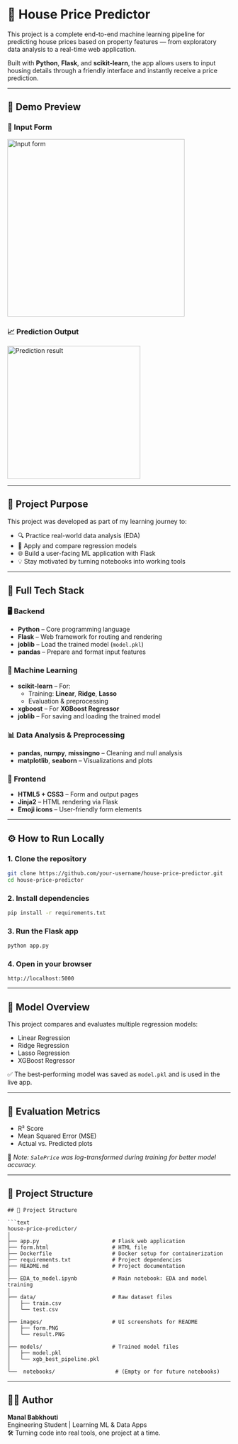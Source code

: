 # 🏡 House Price Predictor

This project is a complete end-to-end machine learning pipeline for predicting house prices based on property features — from exploratory data analysis to a real-time web application.

Built with **Python**, **Flask**, and **scikit-learn**, the app allows users to input housing details through a friendly interface and instantly receive a price prediction.

---

## 🚀 Demo Preview

### 🧾 Input Form
<img src="form.PNG" alt="Input form" width="400"/>

### 📈 Prediction Output
<img src="tesult.PNG" alt="Prediction result" width="300"/>

---

## 🧠 Project Purpose

This project was developed as part of my learning journey to:
- 🔍 Practice real-world data analysis (EDA)
- 🤖 Apply and compare regression models
- 🌐 Build a user-facing ML application with Flask
- 💡 Stay motivated by turning notebooks into working tools


---

## 🧱 Full Tech Stack

### 🖥️ Backend
- **Python** – Core programming language  
- **Flask** – Web framework for routing and rendering  
- **joblib** – Load the trained model (`model.pkl`)  
- **pandas** – Prepare and format input features

### 🤖 Machine Learning
- **scikit-learn** – For:
  - Training: **Linear**, **Ridge**, **Lasso**
  - Evaluation & preprocessing  
- **xgboost** – For **XGBoost Regressor**
- **joblib** – For saving and loading the trained model

### 📊 Data Analysis & Preprocessing
- **pandas**, **numpy**, **missingno** – Cleaning and null analysis  
- **matplotlib**, **seaborn** – Visualizations and plots

### 🎨 Frontend
- **HTML5 + CSS3** – Form and output pages  
- **Jinja2** – HTML rendering via Flask  
- **Emoji icons** – User-friendly form elements

---

## ⚙️ How to Run Locally

### 1. Clone the repository
```bash
git clone https://github.com/your-username/house-price-predictor.git
cd house-price-predictor
```

### 2. Install dependencies
```bash
pip install -r requirements.txt
```

### 3. Run the Flask app
```bash
python app.py
```

### 4. Open in your browser
```
http://localhost:5000
```

---

## 🧪 Model Overview

This project compares and evaluates multiple regression models:
- Linear Regression  
- Ridge Regression  
- Lasso Regression  
- XGBoost Regressor  

✅ The best-performing model was saved as `model.pkl` and is used in the live app.

---

## 📌 Evaluation Metrics
- R² Score  
- Mean Squared Error (MSE)  
- Actual vs. Predicted plots  

📎 _Note: `SalePrice` was log-transformed during training for better model accuracy._

---

## 📂 Project Structure
```
## 📂 Project Structure

```text
house-price-predictor/
│
├── app.py                       # Flask web application
├── form.html                    # HTML file 
├── Dockerfile                   # Docker setup for containerization
├── requirements.txt             # Project dependencies
├── README.md                    # Project documentation
│
├── EDA_to_model.ipynb           # Main notebook: EDA and model training
│
├── data/                        # Raw dataset files
│   ├── train.csv
│   └── test.csv
│
├── images/                      # UI screenshots for README
│   ├── form.PNG
│   └── result.PNG
│
├── models/                      # Trained model files
│   ├── model.pkl
│   └── xgb_best_pipeline.pkl
│
└──  notebooks/                   # (Empty or for future notebooks)

```

---

## 👩‍💻 Author

**Manal Babkhouti**  
Engineering Student | Learning ML & Data Apps  
🛠️ Turning code into real tools, one project at a time.


